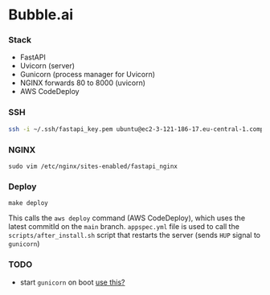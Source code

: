 # Bubble.ai

### Stack

-   FastAPI
-   Uvicorn (server)
-   Gunicorn (process manager for Uvicorn)
-   NGINX forwards 80 to 8000 (uvicorn)
-   AWS CodeDeploy

### SSH

```bash
ssh -i ~/.ssh/fastapi_key.pem ubuntu@ec2-3-121-186-17.eu-central-1.compute.amazonaws.com
```

### NGINX

`sudo vim /etc/nginx/sites-enabled/fastapi_nginx`

### Deploy

`make deploy`

This calls the `aws deploy` command (AWS CodeDeploy), which uses the latest commitId on the `main` branch.
`appspec.yml` file is used to call the `scripts/after_install.sh` script that restarts the server (sends `HUP` signal to `gunicorn`)

### TODO

-   start `gunicorn` on boot [use this?](https://www.linode.com/community/questions/18473/how-do-i-ensure-that-gunicorn-starts-upon-boot)
